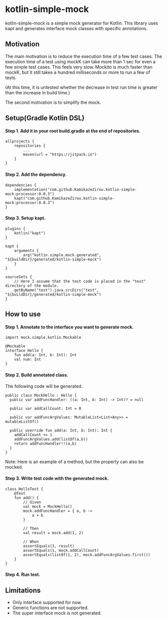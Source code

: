 # kotlin-simple-mock

kotlin-simple-mock is a simple mock generator for Kotlin.
This library uses kapt and generates interface mock classes with specific annotations.

## Motivation

The main motivation is to reduce the execution time of a few test cases.
The execution time of a test using mockK can take more than 1 sec for even a few simple test cases. This feels very slow.
Mockito is much faster than mockK, but it still takes a hundred milliseconds or more to run a few of tests.

(At this time, it is untested whether the decrease in test run time is greater than the increase in build time.)

The second motivation is to simplify the mock.

## Setup(Gradle Kotlin DSL)

#### Step 1. Add it in your root build.gradle at the end of repositories.

```
allprojects {
    repositories {
        ...
        maven(url = "https://jitpack.io")
    }
}
```

#### Step 2. Add the dependency.

```
dependencies {
    implementation("com.github.KamikazeZirou.kotlin-simple-mock:processor:0.0.3")
    kapt("com.github.KamikazeZirou.kotlin-simple-mock:processor:0.0.3")
}
```

#### Step 3. Setup kapt.

```
plugins {
    kotlin("kapt")
}

kapt {
    arguments {
        arg("kotlin.simple.mock.generated", "${buildDir}/generated/kotlin-simple-mock")
    }
}

sourceSets {
    // Here I assume that the test code is placed in the "test" directory of the module. 
    getByName("test").java.srcDirs("test", "${buildDir}/generated/kotlin-simple-mock")
}
```

## How to use

#### Step 1. Annotate to the interface you want to generate mock.

```
import mock.simple.kotlin.Mockable

@Mockable
interface Hello {
    fun add(a: Int, b: Int): Int
    val num: Int
}
```

#### Step 2. Build annotated class.

The following code will be generated.

```
public class MockHello : Hello {
  public var addFuncHandler: ((a: Int, b: Int) -> Int)? = null

  public var addCallCount: Int = 0

  public var addFuncArgValues: MutableList<List<Any>> = mutableListOf()

  public override fun add(a: Int, b: Int): Int {
    addCallCount += 1
    addFuncArgValues.add(listOf(a,b))
    return addFuncHandler!!(a,b)
  }
}
```

Note: Here is an example of a method, but the property can also be mocked.

#### Step 3. Write test code with the generated mock.

```
class HelloTest {
    @Test
    fun add() {
        // Given
        val mock = MockHello()
        mock.addFuncHandler = { a, b ->
            a + b
        }

        // Then
        val result = mock.add(1, 2)

        // When
        assertEquals(3, result)
        assertEquals(1, mock.addCallCount)
        assertEquals(listOf(1, 2), mock.addFuncArgValues.first())
    }
}
```

#### Step 4. Run test.

## Limitations

- Only interface supported for now.
- Generic functions are not supported.
- The super interface mock is not generated.
